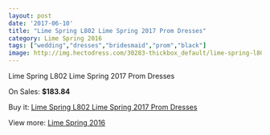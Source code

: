 ```yaml
---
layout: post
date: '2017-06-10'
title: "Lime Spring L802 Lime Spring 2017 Prom Dresses"
category: Lime Spring 2016
tags: ["wedding","dresses","bridesmaid","prom","black"]
image: http://img.hectodress.com/30283-thickbox_default/lime-spring-l802-lime-spring-2012-prom-dresses.jpg
---
```

Lime Spring L802 Lime Spring 2017 Prom Dresses

On Sales: **$183.84**
<a href="https://www.hectodress.com/lime-spring-2013/13923-lime-spring-l802-lime-spring-2012-prom-dresses.html"><amp-img layout="responsive" width="600" height="600" src="//img.hectodress.com/30283-thickbox_default/lime-spring-l802-lime-spring-2012-prom-dresses.jpg" alt="Lime Spring L802 Lime Spring 2017 Prom Dresses 0" /></a>
<a href="https://www.hectodress.com/lime-spring-2013/13923-lime-spring-l802-lime-spring-2012-prom-dresses.html"><amp-img layout="responsive" width="600" height="600" src="//img.hectodress.com/30284-thickbox_default/lime-spring-l802-lime-spring-2012-prom-dresses.jpg" alt="Lime Spring L802 Lime Spring 2017 Prom Dresses 1" /></a>

Buy it: [Lime Spring L802 Lime Spring 2017 Prom Dresses](https://www.hectodress.com/lime-spring-2013/13923-lime-spring-l802-lime-spring-2012-prom-dresses.html "Lime Spring L802 Lime Spring 2017 Prom Dresses")

View more: [Lime Spring 2016](https://www.hectodress.com/234-lime-spring-2013 "Lime Spring 2016")